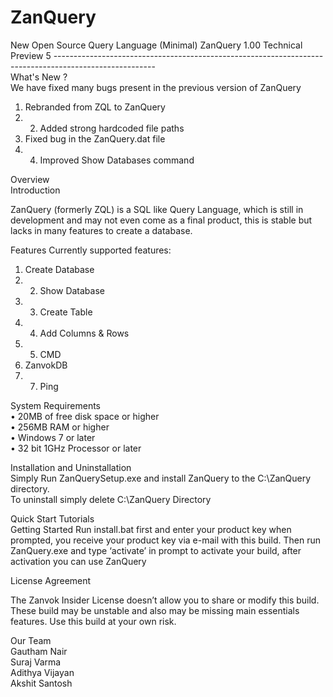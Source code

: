 # ZanQuery
New Open Source Query Language (Minimal)
ZanQuery 1.00 Technical Preview 5 -------------------------------------------------------------------------------------------------------   
What's New ?   
 We have fixed many bugs present in the previous version of ZanQuery  
1. Rebranded from ZQL to ZanQuery  
2. 2. Added strong hardcoded file paths 
3. Fixed bug in the ZanQuery.dat file  
4. 4. Improved Show Databases command  
  
  
Overview  
Introduction    

ZanQuery (formerly ZQL) is a SQL like Query Language, which is still in development and may not even come as a final product, this is stable but lacks in many features to create a database.  
  
Features  Currently supported features:  
1. Create Database  
2. 2. Show Database  
3. 3. Create Table  
4. 4. Add Columns & Rows  
5. 5. CMD  
6. ZanvokDB  
7. 7. Ping  
  
System Requirements  
• 20MB of free disk space or higher  
• 256MB RAM or higher  
• Windows 7 or later  
• 32 bit 1GHz Processor or later  
  
  
Installation and Uninstallation  
Simply Run ZanQuerySetup.exe and install ZanQuery to the C:\ZanQuery directory.  
To uninstall simply delete C:\ZanQuery Directory  
  
Quick Start Tutorials  
Getting Started 
Run install.bat first and enter your product key when prompted, you receive your product key via e-mail with this build. 
Then run ZanQuery.exe and type ‘activate’ in prompt to activate your build, after activation you can use ZanQuery   
 
      
License Agreement   

The Zanvok Insider License doesn’t allow you to share or modify this build.  These build may be unstable and also may be missing main essentials features. Use this build at your own risk.  
  
Our Team  
Gautham Nair  
Suraj Varma  
Adithya Vijayan  
Akshit Santosh 
